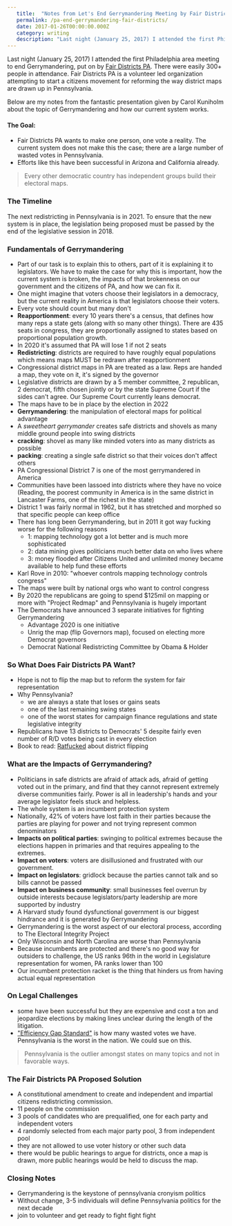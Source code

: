 ```yaml
---
   title:  "Notes from Let's End Gerrymandering Meeting by Fair Districts PA"
   permalink: /pa-end-gerrymandering-fair-districts/
   date: 2017-01-26T00:00:00.000Z
   category: writing
   description: "Last night (January 25, 2017) I attended the first Philadelphia area meeting to end Gerrymandering, put on by Fair Districts PA. There were easily 300+ people in attendance. Fair Districts PA is a volunteer led organization attempting to start a citizens movement for reforming the way district maps are drawn up in Pennsylvania. This post has my notes from the fantastic presentation given by Carol Kuniholm about the topic of Gerrymandering and how Pennsylvania's system currently works."
---
```


Last night (January 25, 2017) I attended the first Philadelphia area meeting to end Gerrymandering, put on by [Fair Districts PA](http://www.fairdistrictspa.com/support-fair-districts). There were easily 300+ people in attendance. Fair Districts PA is a volunteer led organization attempting to start a citizens movement for reforming the way district maps are drawn up in Pennsylvania.

Below are my notes from the fantastic presentation given by Carol Kuniholm about the topic of Gerrymandering and how our current system works.

#### The Goal:
* Fair Districts PA wants to make one person, one vote a reality. The current system does not make this the case; there are a large number of wasted votes in Pennsylvania.
* Efforts like this have been successful in Arizona and California already.

> Every other democratic country has independent groups build their electoral maps.

### The Timeline
The next redistricting in Pennsylvania is in 2021. To ensure that the new system is in place, the legislation being proposed must be passed by the end of the legislative session in 2018.

### Fundamentals of Gerrymandering

- Part of our task is to explain this to others, part of it is explaining it to legislators. We have to make the case for why this is important, how the current system is broken, the impacts of that brokenness on our government and the citizens of PA, and how we can fix it.
- One might imagine that voters choose their legislators in a democracy, but the current reality in America is that legislators choose their voters.
- Every vote should count but many don't
- **Reapportionment**: every 10 years there's a census, that defines how many reps a state gets (along with so many other things). There are 435 seats in congress, they are proportionally assigned to states based on proportional population growth.
- In 2020 it's assumed that PA will lose 1 if not 2 seats
- **Redistricting**: districts are required to have roughly equal populations which means maps MUST be redrawn after reapportionment
- Congressional district maps in PA are treated as a law. Reps are handed a map, they vote on it, it's signed by the governor
- Legislative districts are drawn by a 5 member committee, 2 republican, 2 democrat, fifth chosen jointly or by the state Supreme Court if the sides can't agree. Our Supreme Court currently leans democrat.
- The maps have to be in place by the election in 2022
- **Gerrymandering**: the manipulation of electoral maps for political advantage
- A *sweetheart gerrymander* creates safe districts and shovels as many middle ground people into swing districts
- **cracking**: shovel as many like minded voters into as many districts as possible
- **packing**: creating a single safe district so that their voices don't affect others
- PA Congressional District 7 is one of the most gerrymandered in America
- Communities have been lassoed into districts where they have no voice (Reading, the poorest community in America is in the same district in Lancaster Farms, one of the richest in the state)
- District 1 was fairly normal in 1962, but it has stretched and morphed so that specific people can keep office
- There has long been Gerrymandering, but in 2011 it got way fucking worse for the following reasons
  - 1: mapping technology got a lot better and is much more sophisticated
  - 2: data mining gives politicians much better data on who lives where
  - 3: money flooded after Citizens United and unlimited money became available to help fund these efforts
- Karl Rove in 2010: "whoever controls mapping technology controls congress"
- The maps were built by national orgs who want to control congress
- By 2020 the republicans are going to spend $125mil on mapping or more with "Project Redmap" and Pennsylvania is hugely important
- The Democrats have announced 3 separate initiatives for fighting Gerrymandering
  - Advantage 2020 is one initiative
  - Unrig the map (flip Governors map), focused on electing more Democrat governors
  - Democrat National Redistricting Committee by Obama & Holder

### So What Does Fair Districts PA Want?

- Hope is not to flip the map but to reform the system for fair representation
- Why Pennsylvania?
  - we are always a state that loses or gains seats
  - one of the last remaining swing states
  - one of the worst states for campaign finance regulations and state legislative integrity
- Republicans have 13 districts to Democrats' 5 despite fairly even number of R/D votes being cast in every election
- Book to read: [Ratfucked](http://www.amazon.com/dp/1631491628/?tag=wnshea-20) about district flipping

### What are the Impacts of Gerrymandering?

- Politicians in safe districts are afraid of attack ads, afraid of getting voted out in the primary, and find that they cannot represent extremely diverse communities fairly. Power is all in leadership's hands and your average legislator feels stuck and helpless.
- The whole system is an incumbent protection system
- Nationally, 42% of voters have lost faith in their parties because the parties are playing for power and not trying represent common denominators
- **Impacts on political parties**: swinging to political extremes because the elections happen in primaries and that requires appealing to the extremes.
- **Impact on voters**: voters are disillusioned and frustrated with our government.
- **Impact on legislators**: gridlock because the parties cannot talk and so bills cannot be passed
- **Impact on business community**: small businesses feel overrun by outside interests because legislators/party leadership are more supported by industry
- A Harvard study found dysfunctional government is our biggest hindrance and it is generated by Gerrymandering
- Gerrymandering is the worst aspect of our electoral process, according to The Electoral Integrity Project
- Only Wisconsin and North Carolina are worse than Pennsylvania
- Because incumbents are protected and there's no good way for outsiders to challenge, the US ranks 96th in the world in Legislature representation for women, PA ranks lower than 100
- Our incumbent protection racket is the thing that hinders us from having actual equal representation

### On Legal Challenges
  - some have been successful but they are expensive and cost a ton and jeopardize elections by making lines unclear during the length of the litigation.
  - ["Efficiency Gap Standard"](https://newrepublic.com/article/118534/gerrymandering-efficiency-gap-better-way-measure-gerrymandering) is how many wasted votes we have. Pennsylvania is the worst in the nation. We could sue on this.

> Pennsylvania is the outlier amongst states on many topics and not in favorable ways.

### The Fair Districts PA Proposed Solution

- A constitutional amendment to create and independent and impartial citizens redistricting commission.
- 11 people on the commission
- 3 pools of candidates who are prequalified, one for each party and independent voters
- 4 randomly selected from each major party pool, 3 from independent pool
- they are not allowed to use voter history or other such data
- there would be public hearings to argue for districts, once a map is drawn, more public hearings would be held to discuss the map.

### Closing Notes

- Gerrymandering is the keystone of pennsylvania cronyism politics
- Without change, 3-5 individuals will define Pennsylvania politics for the next decade
- join to volunteer and get ready to fight fight fight


